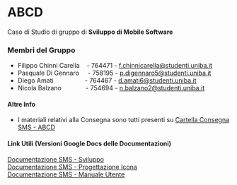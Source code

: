 # ABCD

Caso di Studio di gruppo di **Sviluppo di Mobile Software**

### Membri del Gruppo
- Filippo Chinni Carella&nbsp;&nbsp;&nbsp;                                                                           - 764471 - f.chinnicarella@studenti.uniba.it
- Pasquale Di Gennaro&nbsp;&nbsp;&nbsp;&nbsp;                                                                        - 758195 - p.digennaro5@studenti.uniba.it
- Diego Amati&nbsp;&nbsp;&nbsp;&nbsp;&nbsp;&nbsp;&nbsp;&nbsp;&nbsp;&nbsp;&nbsp;&nbsp;&nbsp;&nbsp;&nbsp;&nbsp;&nbsp;  - 764467 - d.amati6@studenti.uniba.it
- Nicola Balzano&nbsp;&nbsp;&nbsp;&nbsp;&nbsp;&nbsp;&nbsp;&nbsp;&nbsp;&nbsp;&nbsp;&nbsp;&nbsp;                       - 754694 - n.balzano2@studenti.uniba.it

#### Altre Info
- I materiali relativi alla Consegna sono tutti presenti su [Cartella Consegna SMS - ABCD]()
#### Link Utili (Versioni Google Docs delle Documentazioni)
[Documentazione SMS - Sviluppo](https://docs.google.com/document/d/1MxPoTQ4-u34BvvMwY7dz4-nAXZBiK7o3bSSQS1MC34k/edit?usp=drive_link)<br>
[Documentazione SMS - Progettazione Icona](https://docs.google.com/document/d/1THEak-fdt5yi9-NPtGX5_4eC0jSdUH3LI5cWFlz5MNc/edit?usp=drive_link)<br>
[Documentazione SMS - Manuale Utente](https://docs.google.com/document/d/1MxPoTQ4-u34BvvMwY7dz4-nAXZBiK7o3bSSQS1MC34k/edit?usp=drive_link)<br>

